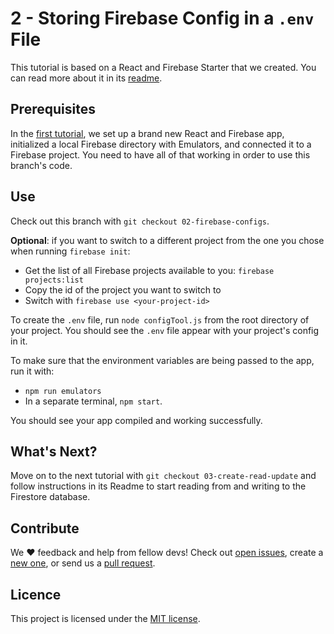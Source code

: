 # 2 - Storing Firebase Config in a `.env` File

This tutorial is based on a React and Firebase Starter that we created. You can read more about it in its [readme](https://github.com/codebusters-ca/react-firebase-starter#react--firebase-starter).

## Prerequisites

In the [first tutorial](https://github.com/codebusters-ca/firebase-course/tree/01-project-setup#1---setting-up-a-react-and-firebase-project), we set up a brand new React and Firebase app, initialized a local Firebase directory with Emulators, and connected it to a Firebase project. You need to have all of that working in order to use this branch's code.

## Use

Check out this branch with `git checkout 02-firebase-configs`.

**Optional**: if you want to switch to a different project from the one you chose when running `firebase init`:
  - Get the list of all Firebase projects available to you: `firebase projects:list`
  - Copy the id of the project you want to switch to
  - Switch with `firebase use <your-project-id>`

To create the `.env` file, run `node configTool.js` from the root directory of your project. You should see the `.env` file appear with your project's config in it.

To make sure that the environment variables are being passed to the app, run it with:
* `npm run emulators`
* In a separate terminal, `npm start`.

You should see your app compiled and working successfully.

## What's Next?

Move on to the next tutorial with `git checkout 03-create-read-update` and follow instructions in its Readme to start reading from and writing to the Firestore database.

## Contribute

We ❤️ feedback and help from fellow devs! Check out [open issues](https://github.com/codebusters-ca/react-firebase-starter/issues), create a [new one](https://github.com/codebusters-ca/react-firebase-starter/issues/new?labels=bug), or send us a [pull request](https://github.com/codebusters-ca/react-firebase-starter/compare).

## Licence

This project is licensed under the [MIT license](https://github.com/codebusters-ca/firebase-course/blob/main/LICENSE).
